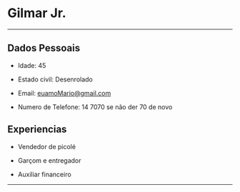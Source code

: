 # Gilmar Jr.

---
## Dados Pessoais

- Idade: 45

- Estado civil: Desenrolado

- Email: euamoMario@gmail.com

- Numero de Telefone: 14 7070 se não der 70 de novo

## Experiencias

- Vendedor de picolé

- Garçom e entregador

- Auxiliar financeiro
---

